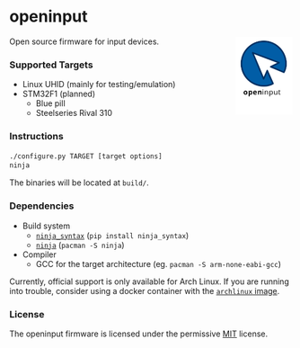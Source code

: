# openinput

<img src="docs/assets/logo.svg" alt="" width="20%" align="right">

Open source firmware for input devices.

### Supported Targets
- Linux UHID (mainly for testing/emulation)
- STM32F1 (planned)
  - Blue pill
  - Steelseries Rival 310

### Instructions

```sh
./configure.py TARGET [target options]
ninja
```

The binaries will be located at `build/`.

### Dependencies

- Build system
  - [`ninja_syntax`](https://pypi.org/project/ninja_syntax) (`pip install ninja_syntax`)
  - [`ninja`](https://github.com/ninja-build/ninja) (`pacman -S ninja`)
- Compiler
  - GCC for the target architecture (eg. `pacman -S arm-none-eabi-gcc`)

Currently, official support is only available for Arch Linux. If you are running into
trouble, consider using a docker container with the
[`archlinux` image](https://hub.docker.com/_/archlinux).

### License

The openinput firmware is licensed under the permissive [MIT](LICENSE) license.
